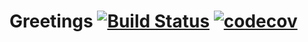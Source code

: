 # Greetings [![Build Status](https://travis-ci.com/vitalikmordak/Greetings.svg?branch=master)](https://travis-ci.com/vitalikmordak/Greetings) [![codecov](https://codecov.io/gh/vitalikmordak/Greetings/branch/master/graph/badge.svg)](https://codecov.io/gh/vitalikmordak/Greetings)
